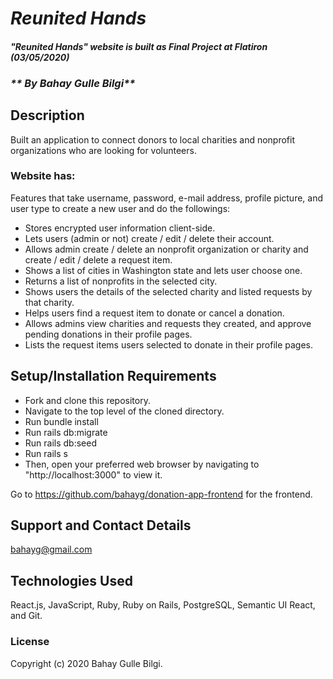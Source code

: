 # _Reunited Hands_

#### _"Reunited Hands" website is built as Final Project at Flatiron (03/05/2020)_
### _** By Bahay Gulle Bilgi**_

## Description

Built an application to connect donors to local charities and nonprofit organizations who are looking for volunteers.

### Website has:

Features that take username, password, e-mail address, profile picture, and user type to create a new user and do the followings:

- Stores encrypted user information client-side.
- Lets users (admin or not) create / edit / delete their account. 
- Allows admin create / delete an nonprofit organization or charity and create / edit / delete a request item.
- Shows a list of cities in Washington state and lets user choose one.
- Returns a list of nonprofits in the selected city. 
- Shows users the details of the selected charity and listed requests by that charity.
- Helps users find a request item to donate or cancel a donation. 
- Allows admins view charities and requests they created, and approve pending donations in their profile pages.
- Lists the request items users selected to donate in their profile pages. 

## Setup/Installation Requirements

* Fork and clone this repository.
* Navigate to the top level of the cloned directory.
* Run bundle install
* Run rails db:migrate
* Run rails db:seed
* Run rails s
* Then, open your preferred web browser by navigating to "http://localhost:3000" to view it.

Go to https://github.com/bahayg/donation-app-frontend for the frontend.

<!-- ## Known Bugs

* Work in progress; there are no known bugs at this time. -->

## Support and Contact Details

bahayg@gmail.com

## Technologies Used

React.js, JavaScript, Ruby, Ruby on Rails, PostgreSQL, Semantic UI React, and Git.      

### License

Copyright (c) 2020 Bahay Gulle Bilgi.
<!-- This software is licenced under the MIT License. -->